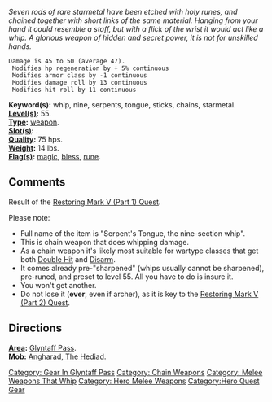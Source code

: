 *Seven rods of rare starmetal have been etched with holy runes, and
chained together with short links of the same material. Hanging from
your hand it could resemble a staff, but with a flick of the wrist it
would act like a whip. A glorious weapon of hidden and secret power, it
is not for unskilled hands.*

`Damage is 45 to 50 (average 47).`  
` Modifies hp regeneration by + 5% continuous`  
` Modifies armor class by -1 continuous`  
` Modifies damage roll by 13 continuous`  
` Modifies hit roll by 11 continuous`

**Keyword(s):** whip, nine, serpents, tongue, sticks, chains,
starmetal.  
**[Level(s)](Object_Level.md "wikilink"):** 55.  
**[Type](:Category:_Object_Types.md "wikilink"):**
[weapon](:Category:_Melee_Weapons.md "wikilink").  
**[Slot(s)](Object_Slots.md "wikilink"):** <wielded>.  
**[Quality](Object_Quality.md "wikilink"):** 75 hps.  
**[Weight](Object_Weight.md "wikilink"):** 14 lbs.  
**[Flag(s)](:Category:_Object_Flags.md "wikilink"):**
[magic](Magic_Flag.md "wikilink"), [bless](Bless_Flag.md "wikilink"),
[rune](Rune_Flag.md "wikilink").  

## Comments

Result of the [Restoring Mark V (Part 1)
Quest](Restoring_Mark_V_(Part_1)_Quest "wikilink").

Please note:

-   Full name of the item is "Serpent's Tongue, the nine-section whip".
-   This is chain weapon that does whipping damage.
-   As a chain weapon it's likely most suitable for wartype classes that
    get both [Double Hit](Double_Hit "wikilink") and
    [Disarm](Disarm "wikilink").
-   It comes already pre-"sharpened" (whips usually cannot be
    sharpened), pre-runed, and preset to level 55. All you have to do is
    insure it.
-   You won't get another.
-   Do not lose it (**ever**, even if archer), as it is key to the
    [Restoring Mark V (Part 2)
    Quest](Restoring_Mark_V_(Part_2)_Quest "wikilink").

## Directions

**[Area](:Category:_Areas.md "wikilink"):** [ Glyntaff
Pass](:Category:_Glyntaff_Pass.md "wikilink").  
**[Mob](:Category:_Mobs.md "wikilink"):** [Angharad, The
Hediad](Angharad,_The_Hediad "wikilink").  

[Category: Gear In Glyntaff
Pass](Category:_Gear_In_Glyntaff_Pass "wikilink") [Category: Chain
Weapons](Category:_Chain_Weapons "wikilink") [Category: Melee Weapons
That Whip](Category:_Melee_Weapons_That_Whip "wikilink") [Category: Hero
Melee Weapons](Category:_Hero_Melee_Weapons "wikilink") [Category:Hero
Quest Gear](Category:Hero_Quest_Gear "wikilink")
